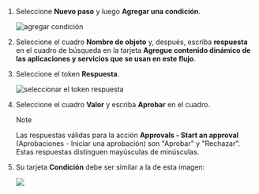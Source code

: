 1. Seleccione **Nuevo paso** y luego **Agregar una condición**.
   
    ![agregar condición](includes/media/modern-approvals/add-response-condition.png)
2. Seleccione el cuadro **Nombre de objeto** y, después, escriba **respuesta** en el cuadro de búsqueda en la tarjeta **Agregue contenido dinámico de las aplicaciones y servicios que se usan en este flujo**.
3. Seleccione el token **Respuesta**.
   
    ![seleccionar el token respuesta](includes/media/modern-approvals/search-for-response.png)
4. Seleccione el cuadro **Valor** y escriba **Aprobar** en el cuadro.
   
   > [!NOTE]
   > Las respuestas válidas para la acción **Approvals - Start an approval** (Aprobaciones - Iniciar una aprobación) son "Aprobar" y "Rechazar". Estas respuestas distinguen mayúsculas de minúsculas.
   > 
   > 
5. Su tarjeta **Condición** debe ser similar a la de esta imagen:
   
    ![](includes/media/modern-approvals/response-condition-test.png)

